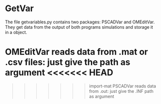 # GetVar

The file getvariables.py contains two packages: PSCADVar and OMEditVar. They get data from the output of both programs simulations and storage it in a object.

OMEditVar reads data from .mat or .csv files: just give the path as argument
<<<<<<< HEAD
=======

>>>>>>> import-mat
PSCADVar reads data from .out: just give the .INF path as argument
